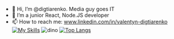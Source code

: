 
- 👋 Hi, I’m @digtiarenko. Media guy goes IT
- 🌱 I’m a junior React, Node.JS developer
- 📫 How to reach me: www.linkedin.com/in/valentyn-digtiarenko
[![My Skills](https://skillicons.dev/icons?i=git,heroku,css,html,sass,js,ts,styledcomponents,react,redux,mongodb,nodejs,netlify,firebase,figma&theme=dark)](https://skillicons.dev)
![dino](https://user-images.githubusercontent.com/69214792/198691000-3614bc4d-b35c-4e8b-845f-ed8aadf506f2.gif)
[![Top Langs](https://github-readme-stats.vercel.app/api/top-langs/?username=digtiarenko&layout=compact)](https://github.com/anuraghazra/github-readme-stats)



